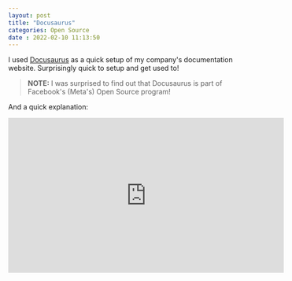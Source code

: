 ```yaml
---
layout: post
title: "Docusaurus" 
categories: Open Source
date : 2022-02-10 11:13:50
---
```


I used [Docusaurus](https://docusaurus.io/) as a quick setup of my company's documentation website. Surprisingly quick to setup and get used to! 

> **NOTE:** I was surprised to find out that Docusaurus is part of Facebook's (Meta's) Open Source program!

And a quick explanation:
<iframe width="560" height="315" src="https://www.youtube.com/embed/_An9EsKPhp0" title="YouTube video player" frameborder="0" allow="accelerometer; autoplay; clipboard-write; encrypted-media; gyroscope; picture-in-picture" allowfullscreen></iframe>
